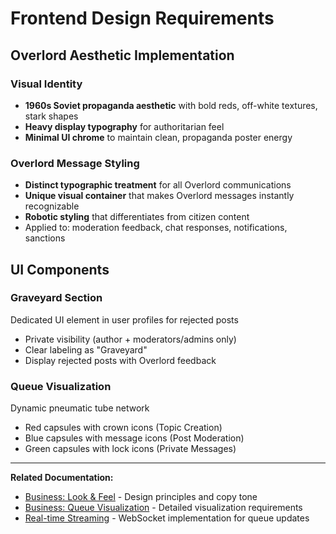 # Frontend Design Requirements

## Overlord Aesthetic Implementation

### Visual Identity
- **1960s Soviet propaganda aesthetic** with bold reds, off-white textures, stark shapes
- **Heavy display typography** for authoritarian feel
- **Minimal UI chrome** to maintain clean, propaganda poster energy

### Overlord Message Styling
- **Distinct typographic treatment** for all Overlord communications
- **Unique visual container** that makes Overlord messages instantly recognizable
- **Robotic styling** that differentiates from citizen content
- Applied to: moderation feedback, chat responses, notifications, sanctions

## UI Components

### Graveyard Section
Dedicated UI element in user profiles for rejected posts
- Private visibility (author + moderators/admins only)
- Clear labeling as "Graveyard"
- Display rejected posts with Overlord feedback

### Queue Visualization
Dynamic pneumatic tube network
- Red capsules with crown icons (Topic Creation)
- Blue capsules with message icons (Post Moderation)
- Green capsules with lock icons (Private Messages)

---

**Related Documentation:**
- [Business: Look & Feel](../business-requirements/03-look-feel.md) - Design principles and copy tone
- [Business: Queue Visualization](../business-requirements/16-queue-visualization.md) - Detailed visualization requirements
- [Real-time Streaming](./06-realtime-streaming.md) - WebSocket implementation for queue updates
